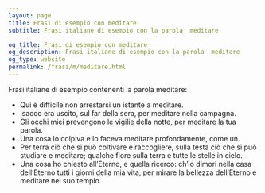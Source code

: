 ```yaml
---
layout: page
title: Frasi di esempio con meditare 
subtitle: Frasi italiane di esempio con la parola  meditare

og_title: Frasi di esempio con meditare 
og_description: Frasi italiane di esempio con la parola  meditare
og_type: website
permalink: /frasi/m/meditare.html
---
```


Frasi italiane di esempio contenenti la parola meditare:


- Qui è difficile non arrestarsi un istante a meditare.
- Isacco era uscito, sul far della sera, per meditare nella campagna.
- Gli occhi miei prevengono le vigilie della notte, per meditare la tua parola.
- Una cosa lo colpiva e lo faceva meditare profondamente, come un.
- Per terra ciò che si può coltivare e raccogliere, sulla testa ciò che si può studiare e meditare; qualche fiore sulla terra e tutte le stelle in cielo.
- Una cosa ho chiesto all’Eterno, e quella ricerco: ch’io dimori nella casa dell’Eterno tutti i giorni della mia vita, per mirare la bellezza dell’Eterno e meditare nel suo tempio.
